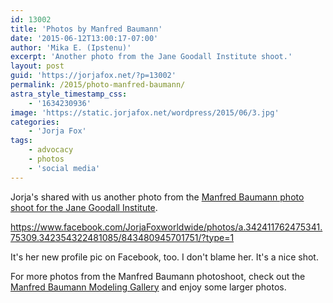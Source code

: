 ```yaml
---
id: 13002
title: 'Photos by Manfred Baumann'
date: '2015-06-12T13:00:17-07:00'
author: 'Mika E. (Ipstenu)'
excerpt: 'Another photo from the Jane Goodall Institute shoot.'
layout: post
guid: 'https://jorjafox.net/?p=13002'
permalink: /2015/photo-manfred-baumann/
astra_style_timestamp_css:
    - '1634230936'
image: 'https://static.jorjafox.net/wordpress/2015/06/3.jpg'
categories:
    - 'Jorja Fox'
tags:
    - advocacy
    - photos
    - 'social media'
---
```


Jorja's shared with us another photo from the <a href="https://jorjafox.net/2015/jorja-jane-goodall/">Manfred Baumann photo shoot for the Jane Goodall Institute</a>.

https://www.facebook.com/JorjaFoxworldwide/photos/a.342411762475341.75309.342354322481085/843480945701751/?type=1

It's her new profile pic on Facebook, too. I don't blame her. It's a nice shot.

For more photos from the Manfred Baumann photoshoot, check out the <a href="https://jorjafox.net/gallery/pro/model/201506-mmanfredbaumann/">Manfred Baumann Modeling Gallery</a> and enjoy some larger photos.